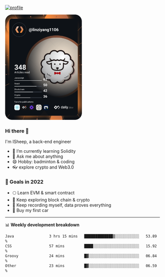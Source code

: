 [![profile](https://user-images.githubusercontent.com/54968314/208005045-e4b42f3b-833d-4242-bfcc-e764865553a2.svg)](https://www.calligrapher.ai/)

<a href="https://app.daily.dev/linziyang1106"><img src="/devcard.png" width="250" alt="ISheep's Dev Card"/></a>

### Hi there 🐏

I'm ISheep, a back-end engineer

- 🔭 I’m currently learning Solidity
- 💬 Ask me about anything
- 😄 Hobby: badminton & coding
- 👓 explore crypto and Web3.0

### 🚀 Goals in 2022
+ 🌕 Learn EVM & smart contract
+ 🤔 Keep exploring block chain & crypto
+ 🐏 Keep recording myself, data proves everything
+ 🚗 Buy my first car

-------

📊 **Weekly development breakdown**
<!--START_SECTION:waka-->

```text
Java                3 hrs 15 mins   █████████████▒░░░░░░░░░░░   53.89 %
CSS                 57 mins         ████░░░░░░░░░░░░░░░░░░░░░   15.92 %
Groovy              24 mins         █▓░░░░░░░░░░░░░░░░░░░░░░░   06.84 %
Other               23 mins         █▓░░░░░░░░░░░░░░░░░░░░░░░   06.59 %
```

<!--END_SECTION:waka-->
